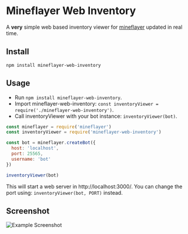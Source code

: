# Mineflayer Web Inventory
A **very** simple web based inventory viewer for [mineflayer](https://github.com/PrismarineJS/mineflayer) updated in real time.

## Install
`npm install mineflayer-web-inventory`

## Usage
- Run `npm install mineflayer-web-inventory`.
- Import mineflayer-web-inventory: `const inventoryViewer = require('./mineflayer-web-inventory')`.
- Call inventoryViewer with your bot instance: `inventoryViewer(bot)`.

```js
const mineflayer = require('mineflayer')
const inventoryViewer = require('mineflayer-web-inventory')

const bot = mineflayer.createBot({
  host: 'localhost',
  port: 25565,
  username: 'bot'
})

inventoryViewer(bot)
```

This will start a web server in http://localhost:3000/.
You can change the port using: `inventoryViewer(bot, PORT)` instead.

## Screenshot
![Example Screenshot](https://i.imgur.com/iOKN3Y6.png)